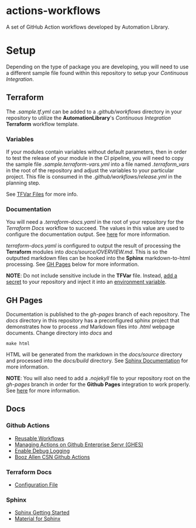 # actions-workflows
A set of GitHub Action workflows developed by Automation Library.

# Setup

Depending on the type of package you are developing, you will need to use a different sample file found within this repository to setup your _Continuous Integration_.

## Terraform

The _.sample.tf.yml_ can be added to a _.github/workflows_ directory in your repository to utilize the **AutomationLibrary**'s _Continuous Integration_ **Terraform** workflow template. 

### Variables

If your modules contain variables without default parameters, then in order to test the release of your module in the CI pipeline, you will need to copy the sample file _.sample.terraform-vars.yml_ into a file named _.terraform_vars_ in the root of the repository and adjust the variables to your particular project. This file is consumed in the _.github/workflows/release.yml_ in the planning step.

See [TFVar Files](https://www.terraform.io/language/values/variables#variable-definitions-tfvars-files) for more info. 

### Documentation

You will need a _.terraform-docs.yaml_ in the root of your repository for the _Terraform Docs_ workflow to succeed. The values in this value are used to configure the documentation output. See [here](https://terraform-docs.io/user-guide/configuration/) for more information.

_terraform-docs.yaml_ is configured to output the result of processing the **Terraform** modules into _docs/source/OVERVIEW.md_. This is so the outputted markdown files can be hooked into the **Sphinx** markdown-to-html processing. See [GH Pages](#gh-pages) below for more information.

**NOTE**: Do not include sensitive include in the **TFVar** file. Instead, [add a secret](https://docs.github.com/en/actions/security-guides/encrypted-secrets) to your repository and inject it into an [environment variable](https://docs.github.com/en/actions/using-workflows/workflow-syntax-for-github-actions#jobsjob_idstepsenv).

## GH Pages

Documentation is published to the _gh-pages_ branch of each repository. The _docs_ directory in this repository has a preconfigured sphinx project that demonstrates how to process _.md_ Markdown files into _.html_ webpage documents. Change directory into _docs_ and 

```shell
make html
```

HTML will be generated from the markdown in the _docs/source_ directory and processed into the _docs/build_ directory. See [Sphinx Documentation](https://www.sphinx-doc.org/en/master/usage/quickstart.htm) for more information.

**NOTE**: You will also need to add a _.nojekyll_ file to your repository root on the _gh-pages_ branch in order for the **Github Pages** integration to work properly. See [here](https://github.blog/2009-12-29-bypassing-jekyll-on-github-pages/) for more information.

## Docs
### Github Actions
- [Reusable Workflows](https://docs.github.com/en/actions/using-workflows/reusing-workflows#using-inputs-and-secrets-in-a-reusable-workflow)
- [Managing Actions on Github Enterprise Servr (GHES)](https://docs.github.com/en/enterprise-server@3.5/admin/github-actions/managing-access-to-actions-from-githubcom/about-using-actions-in-your-enterprise)
- [Enable Debug Logging](https://docs.github.com/en/actions/monitoring-and-troubleshooting-workflows/enabling-debug-logging)
- [Booz Allen CSN Github Actions](https://github.boozallencsn.com/actions)
### Terraform Docs
- [Configuration File](https://terraform-docs.io/user-guide/configuration/)
### Sphinx
- [Sphinx Getting Started](https://www.sphinx-doc.org/en/master/usage/quickstart.html)
- [Material for Sphinx](https://bashtage.github.io/sphinx-material/)